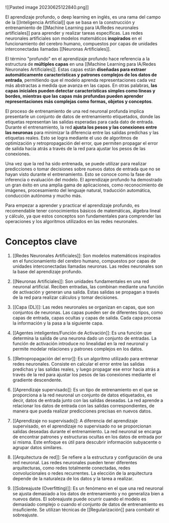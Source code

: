 ![[Pasted image 20230625122840.png]]

El aprendizaje profundo, o deep learning en inglés, es una rama del campo de la [[Inteligencia Artificial]] que se basa en la construcción y entrenamiento de [[Machine Learning para IA/Redes neuronales artificiales]] para aprender y realizar tareas específicas. Las redes neuronales artificiales son modelos matemáticos **inspirados** en el funcionamiento del cerebro humano, compuestos por capas de unidades interconectadas llamadas [[Neuronas Artificiales]].


El término "profundo" en el aprendizaje profundo hace referencia a la estructura de **múltiples capas** en una [[Machine Learning para IA/Redes Neuronales Artificiales]]. Estas capas están **diseñadas para extraer automáticamente características y patrones complejos de los datos de entrada**, permitiendo que el modelo aprenda representaciones cada vez más abstractas a medida que avanza en las capas. En otras palabras, **las capas iniciales pueden detectar características simples como líneas y bordes, mientras que las capas más profundas pueden aprender representaciones más complejas como formas, objetos y conceptos**.

El proceso de entrenamiento de una red neuronal profunda implica presentarle un conjunto de datos de entrenamiento etiquetados, donde las etiquetas representan las salidas esperadas para cada dato de entrada. Durante el entrenamiento, la red **ajusta los pesos y las conexiones entre las neuronas** para minimizar la diferencia entre las salidas predichas y las etiquetas reales. Esto se logra mediante el uso de algoritmos de optimización y retropropagación del error, que permiten propagar el error de salida hacia atrás a través de la red para ajustar los pesos de las conexiones.

Una vez que la red ha sido entrenada, se puede utilizar para realizar predicciones o tomar decisiones sobre nuevos datos de entrada que no se hayan visto durante el entrenamiento. Esto se conoce como la fase de inferencia o evaluación del modelo. El aprendizaje profundo ha demostrado un gran éxito en una amplia gama de aplicaciones, como reconocimiento de imágenes, procesamiento del lenguaje natural, traducción automática, conducción autónoma y mucho más.

Para empezar a aprender y practicar el aprendizaje profundo, es recomendable tener conocimientos básicos de matemáticas, álgebra lineal y cálculo, ya que estos conceptos son fundamentales para comprender las operaciones y los algoritmos utilizados en las redes neuronales.

# Conceptos clave

1. [[Redes Neuronales Artificiales]]: Son modelos matemáticos inspirados en el funcionamiento del cerebro humano, compuestos por capas de unidades interconectadas llamadas neuronas. Las redes neuronales son la base del aprendizaje profundo.

2. [[Neuronas Artificiales]]: Son unidades fundamentales en una red neuronal artificial. Reciben entradas, las combinan mediante una función de activación y generan una salida. Estas salidas se propagan a través de la red para realizar cálculos y tomar decisiones.

3. [[Capa (DL)]]: Las redes neuronales se organizan en capas, que son conjuntos de neuronas. Las capas pueden ser de diferentes tipos, como capas de entrada, capas ocultas y capas de salida. Cada capa procesa la información y la pasa a la siguiente capa.

4. [[Agentes inteligentes/Función de Activación]]: Es una función que determina la salida de una neurona dado un conjunto de entradas. La función de activación introduce no linealidad en la red neuronal y permite modelar relaciones y patrones complejos en los datos.

5. [[Retropropagación del error]]: Es un algoritmo utilizado para entrenar redes neuronales. Consiste en calcular el error entre las salidas predichas y las salidas reales, y luego propagar ese error hacia atrás a través de la red para ajustar los pesos de las conexiones mediante el gradiente descendente.

6. [[Aprendizaje supervisado]]: Es un tipo de entrenamiento en el que se proporciona a la red neuronal un conjunto de datos etiquetados, es decir, datos de entrada junto con las salidas deseadas. La red aprende a relacionar los datos de entrada con las salidas correspondientes, de manera que pueda realizar predicciones precisas en nuevos datos.

7. [[Aprendizaje no supervisado]]: A diferencia del aprendizaje supervisado, en el aprendizaje no supervisado no se proporcionan salidas deseadas durante el entrenamiento. La red neuronal se encarga de encontrar patrones y estructuras ocultas en los datos de entrada por sí misma. Este enfoque es útil para descubrir información subyacente o agrupar datos similares.

8. [[Arquitectura de red]]: Se refiere a la estructura y configuración de una red neuronal. Las redes neuronales pueden tener diferentes arquitecturas, como redes totalmente conectadas, redes convolucionales o redes recurrentes. La elección de la arquitectura depende de la naturaleza de los datos y la tarea a realizar.

9. [[Sobreajuste (Overfitting)]]: Es un fenómeno en el que una red neuronal se ajusta demasiado a los datos de entrenamiento y no generaliza bien a nuevos datos. El sobreajuste puede ocurrir cuando el modelo es demasiado complejo o cuando el conjunto de datos de entrenamiento es insuficiente. Se utilizan técnicas de [[Regularización]] para combatir el sobreajuste.